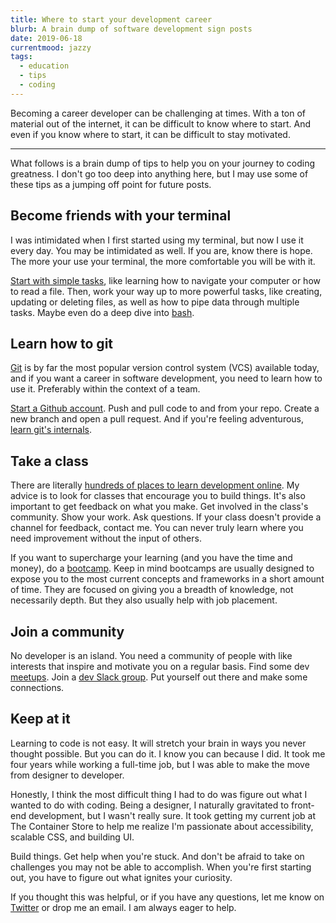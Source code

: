 ```yaml
---
title: Where to start your development career
blurb: A brain dump of software development sign posts
date: 2019-06-18
currentmood: jazzy
tags:
  - education
  - tips
  - coding
---
```


Becoming a career developer can be challenging at times. With a ton of material out of the internet, it can be difficult to know where to start. And even if you know where to start, it can be difficult to stay motivated.

---

What follows is a brain dump of tips to help you on your journey to coding greatness. I don't go too deep into anything here, but I may use some of these tips as a jumping off point for future posts.

## Become friends with your terminal

I was intimidated when I first started using my terminal, but now I use it every day. You may be intimidated as well. If you are, know there is hope. The more your use your terminal, the more comfortable you will be with it.

[Start with simple tasks](https://lifehacker.com/a-command-line-primer-for-beginners-5633909), like learning how to navigate your computer or how to read a file. Then, work your way up to more powerful tasks, like creating, updating or deleting files, as well as how to pipe data through multiple tasks. Maybe even do a deep dive into [bash](https://devdocs.io/bash/).

## Learn how to git

[Git](https://git-scm.com) is by far the most popular version control system (VCS) available today, and if you want a career in software development, you need to learn how to use it. Preferably within the context of a team.

[Start a Github account](https://github.com). Push and pull code to and from your repo. Create a new branch and open a pull request. And if you're feeling adventurous, [learn git's internals](https://git-scm.com/book/en/v2/Git-Internals-Plumbing-and-Porcelain).

## Take a class

There are literally [hundreds of places to learn development online](https://github.com/romulomourao/awesome-courses). My advice is to look for classes that encourage you to build things. It's also important to get feedback on what you make. Get involved in the class's community. Show your work. Ask questions. If your class doesn't provide a channel for feedback, contact me. You can never truly learn where you need improvement without the input of others.

If you want to supercharge your learning (and you have the time and money), do a [bootcamp](https://github.com/theodesp/awesome-coding-camps). Keep in mind bootcamps are usually designed to expose you to the most current concepts and frameworks in a short amount of time. They are focused on giving you a breadth of knowledge, not necessarily depth. But they also usually help with job placement.

## Join a community

No developer is an island. You need a community of people with like interests that inspire and motivate you on a regular basis. Find some dev [meetups](https://www.meetup.com). Join a [dev Slack group](https://github.com/filipelinhares/awesome-slack). Put yourself out there and make some connections.

## Keep at it

Learning to code is not easy. It will stretch your brain in ways you never thought possible. But you can do it. I know you can because I did. It took me four years while working a full-time job, but I was able to make the move from designer to developer.

Honestly, I think the most difficult thing I had to do was figure out what I wanted to do with coding. Being a designer, I naturally gravitated to front-end development, but I wasn't really sure. It took getting my current job at The Container Store to help me realize I'm passionate about accessibility, scalable CSS, and building UI.

Build things. Get help when you're stuck. And don't be afraid to take on challenges you may not be able to accomplish. When you're first starting out, you have to figure out what ignites your curiosity.

If you thought this was helpful, or if you have any questions, let me know on [Twitter](https://twitter.com/therealboone) or drop me an email. I am always eager to help.

